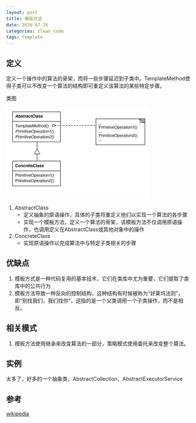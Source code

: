```yaml
---
layout: post
title: 模版方法
date: 2016-07-26
categories: clean_code
tags: template
---
```





## 定义

定义一个操作中的算法的骨架，而将一些步骤延迟到子类中。TemplateMethod使得子类可以不改变一个算法的结构即可重定义该算法的某些特定步骤。

类图

![模板方法](/images/design_pattern/template.jpg)

1. AbstractClass
    * 定义抽象的原语操作，具体的子类将重定义他们以实现一个算法的各步骤
    * 实现一个模板方法，定义一个算法的骨架，该模板方法不仅调用原语操作，也调用定义在AbstractClass或其他对象中的操作
2. ConcreteClass
    * 实现原语操作以完成算法中与特定子类相关的步骤

## 优缺点

1. 模板方式是一种代码复用的基本技术，它们在类库中尤为重要，它们提取了类库中的公共行为
2. 模板方法导致一种反向的控制结构，这种结构有时候被称为“好莱坞法则”，即“别找我们，我们找你”，这指的是一个父类调用一个子类操作，而不是相反。

## 相关模式

1. 模板方法使用继承来改变算法的一部分，策略模式使用委托来改变整个算法。

## 实例

太多了，好多的一个抽象类，AbstractCollection、AbstractExecutorService

## 参考

[wikipedia](https://en.wikipedia.org/wiki/Template_method_pattern)
